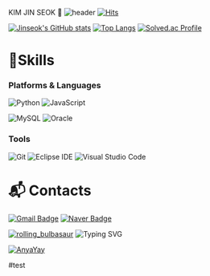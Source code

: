 KIM JIN SEOK 👋
![header](https://capsule-render.vercel.app/api?type=waving&color=FFFFE8&height=300&section=header&text=KimJinSeok&fontColor=AACB73&fontSize=90)
[![Hits](https://hits.seeyoufarm.com/api/count/incr/badge.svg?url=https%3A%2F%2Fgithub.com%2Fjinseok19%2Fhit-counter&count_bg=%23FFD700&title_bg=%23283ABA&icon=&icon_color=%23E7E7E7&title=hits&edge_flat=false)](https://hits.seeyoufarm.com)

[![Jinseok's GitHub stats](https://github-readme-stats-git-masterrstaa-rickstaa.vercel.app/api?username=jinseok19)](https://github.com/anuraghazra/github-readme-stats)
[![Top Langs](https://github-readme-stats-git-masterrstaa-rickstaa.vercel.app/api/top-langs/?username=jinseok19)](https://github.com/jinseok19/github-readme-stats)
[![Solved.ac Profile](http://mazassumnida.wtf/api/v2/generate_badge?boj=rlawlstjr0222)](https://solved.ac/rlawlstjr0222/)
# 💪Skills
### Platforms & Languages

![Python](https://img.shields.io/badge/Python-3776AB.svg?&style=for-the-badge&logo=Python&logoColor=white)
![JavaScript](https://img.shields.io/badge/JavaScript-F7DF1E.svg?&style=for-the-badge&logo=JavaScript&logoColor=white)

![MySQL](https://img.shields.io/badge/MySQL-4479A1.svg?&style=for-the-badge&logo=MySQL&logoColor=white)
![Oracle](https://img.shields.io/badge/Oracle-F80000.svg?&style=for-the-badge&logo=Oracle&logoColor=white)

### Tools
![Git](https://img.shields.io/badge/Git-F05032.svg?&style=for-the-badge&logo=Git&logoColor=white)
![Eclipse IDE](https://img.shields.io/badge/Eclipse%20IDE-2C2255.svg?&style=for-the-badge&logo=Eclipse%20IDE&logoColor=white)
![Visual Studio Code](https://img.shields.io/badge/Visual%20Studio%20Code-007ACC.svg?&style=for-the-badge&logo=Visual%20Studio%20Code&logoColor=white)

 
# :mailbox_with_mail: Contacts
[![Gmail Badge](https://img.shields.io/badge/Gmail-d14836?style=flat-square&logo=Gmail&logoColor=white&link=mailto:jinseoggim01@gmail.com)](mailto:jinseoggim01@gmail.com)
[![Naver Badge](https://img.shields.io/badge/Naver-03C75A?style=flat-square&logo=Naver&logoColor=white&link=mailto:rlawlstjr0222@naver.com)](mailto:rlawlstjr0222@naver.com)



[![rolling_bulbasaur](https://emoji.gg/assets/emoji/2397-rolling-bulbasaur.gif)](https://emoji.gg/emoji/2397-rolling-bulbasaur) ![Typing SVG](https://readme-typing-svg.herokuapp.com/?lines=&nbsp;&nbsp;Hello+There!👋;&nbsp;&nbsp;Welcome+To+My+Github✨&height=100&size=32&color=1cff54&font-weight=bold)

[![AnyaYay](https://cdn3.emoji.gg/emojis/5903-anyayay.gif)](https://emoji.gg/emoji/5903-anyayay)
<!--
**jinseok19/jinseok19** is a ✨ _special_ ✨ repository because its `README.md` (this file) appears on your GitHub profile.

Here are some ideas to get you started:

- 🔭 I’m currently working on ...
- 🌱 I’m currently learning ...
- 👯 I’m looking to collaborate on ...
- 🤔 I’m looking for help with ...
- 💬 Ask me about ...
- 📫 How to reach me: ...
- 😄 Pronouns: ...
- ⚡ Fun fact: ...
-->
#test

